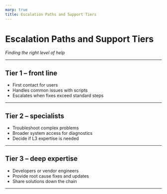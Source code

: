 ```yaml
---
marp: true
title: Escalation Paths and Support Tiers
---
```


# Escalation Paths and Support Tiers
*Finding the right level of help*

---

## Tier 1 – front line
- First contact for users
- Handles common issues with scripts
- Escalates when fixes exceed standard steps

---

## Tier 2 – specialists
- Troubleshoot complex problems
- Broader system access for diagnostics
- Decide if L3 expertise is needed

---

## Tier 3 – deep expertise
- Developers or vendor engineers
- Provide root cause fixes and updates
- Share solutions down the chain

---
